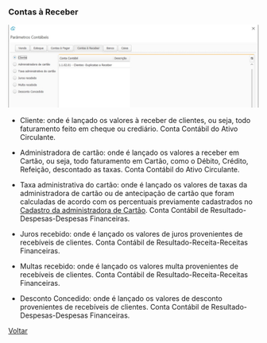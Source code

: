 ### Contas à Receber

![](images/contabilidade_parametro_contabil_contas_receber.jpg)

- Cliente: onde é lançado os valores à receber de clientes, ou seja, todo faturamento feito em cheque ou crediário. Conta Contábil do Ativo Circulante.

  

- Administradora de cartão: onde é lançado os valores a receber em  Cartão, ou seja, todo faturamento em Cartão, como o Débito, Crédito, Refeição, descontado as taxas. Conta Contábil do Ativo Circulante.

  

- Taxa administrativa do cartão: onde é lançado os valores de taxas da administradora de cartão ou de antecipação de cartão que foram calculadas de acordo com os percentuais previamente cadastrados no [Cadastro da administradora de Cartão](financeiro_administradora_cartao.md). Conta Contábil de Resultado-Despesas-Despesas Financeiras.

  

- Juros recebido: onde é lançado os valores de juros provenientes de recebíveis de clientes. Conta Contábil de Resultado-Receita-Receitas Financeiras.

  

- Multas recebido: onde é lançado os valores multa provenientes de recebíveis de clientes. Conta Contábil de Resultado-Receita-Receitas Financeiras.

  

- Desconto Concedido: onde é lançado os valores de desconto provenientes de recebíveis de clientes. Conta Contábil de Resultado-Despesas-Despesas Financeiras.





[Voltar](contabilidade.md)

